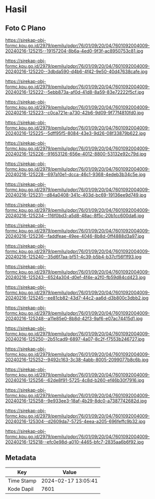 # Hasil

## Foto C Plano

https://sirekap-obj-formc.kpu.go.id/2979/pemilu/pdpr/76/01/09/20/04/7601092004009-20240216-125215--19157204-8b6a-4ed0-9f3f-ac8950753c81.jpg

https://sirekap-obj-formc.kpu.go.id/2979/pemilu/pdpr/76/01/09/20/04/7601092004009-20240216-125220--3dbda590-d4b6-4f42-9e50-40d47638cafe.jpg

https://sirekap-obj-formc.kpu.go.id/2979/pemilu/pdpr/76/01/09/20/04/7601092004009-20240216-125222--5ebb873a-af0d-41d8-8a59-83e72222f5cf.jpg

https://sirekap-obj-formc.kpu.go.id/2979/pemilu/pdpr/76/01/09/20/04/7601092004009-20240216-125223--c0ca721e-a730-42b6-9d09-9f77f4810fd0.jpg

https://sirekap-obj-formc.kpu.go.id/2979/pemilu/pdpr/76/01/09/20/04/7601092004009-20240216-125225--5dff95f5-8084-43e3-9d26-08f33879b622.jpg

https://sirekap-obj-formc.kpu.go.id/2979/pemilu/pdpr/76/01/09/20/04/7601092004009-20240216-125226--91653126-656e-4012-8800-53132e92c79d.jpg

https://sirekap-obj-formc.kpu.go.id/2979/pemilu/pdpr/76/01/09/20/04/7601092004009-20240216-125228--697a10e1-dcca-46c1-9368-4edeb3b34c5e.jpg

https://sirekap-obj-formc.kpu.go.id/2979/pemilu/pdpr/76/01/09/20/04/7601092004009-20240216-125231--d84a0408-341c-403d-bc69-19136ee9d749.jpg

https://sirekap-obj-formc.kpu.go.id/2979/pemilu/pdpr/76/01/09/20/04/7601092004009-20240216-125234--116f0bd3-a5d8-48ac-8f5c-20b1cc600da6.jpg

https://sirekap-obj-formc.kpu.go.id/2979/pemilu/pdpr/76/01/09/20/04/7601092004009-20240216-125236--faddfeae-49ee-4046-8b8d-0ff4888d3a97.jpg

https://sirekap-obj-formc.kpu.go.id/2979/pemilu/pdpr/76/01/09/20/04/7601092004009-20240216-125240--35d6f7aa-bf51-4c39-b5b4-b37cf56f1f93.jpg

https://sirekap-obj-formc.kpu.go.id/2979/pemilu/pdpr/76/01/09/20/04/7601092004009-20240216-125243--6524a304-d0ef-4f4e-a2f0-fb59d84cd423.jpg

https://sirekap-obj-formc.kpu.go.id/2979/pemilu/pdpr/76/01/09/20/04/7601092004009-20240216-125245--ee81cb82-43d7-44c2-aa6d-d3b800c3dbb2.jpg

https://sirekap-obj-formc.kpu.go.id/2979/pemilu/pdpr/76/01/09/20/04/7601092004009-20240216-125248--a11e85e0-8b8d-42f3-9af6-e07ac74415d1.jpg

https://sirekap-obj-formc.kpu.go.id/2979/pemilu/pdpr/76/01/09/20/04/7601092004009-20240216-125250--2b51cad9-6897-4a07-8c2f-f7553b246727.jpg

https://sirekap-obj-formc.kpu.go.id/2979/pemilu/pdpr/76/01/09/20/04/7601092004009-20240216-125252--9492c163-3c38-4abb-8005-2099077b8c6b.jpg

https://sirekap-obj-formc.kpu.go.id/2979/pemilu/pdpr/76/01/09/20/04/7601092004009-20240216-125256--62de8f91-5725-4c8d-b260-ef46b30f7916.jpg

https://sirekap-obj-formc.kpu.go.id/2979/pemilu/pdpr/76/01/09/20/04/7601092004009-20240216-125258--9e933ee3-18af-4b29-8dc0-a7387742682d.jpg

https://sirekap-obj-formc.kpu.go.id/2979/pemilu/pdpr/76/01/09/20/04/7601092004009-20240216-125304--d2609da7-5725-4eea-a205-696feffc9b32.jpg

https://sirekap-obj-formc.kpu.go.id/2979/pemilu/pdpr/76/01/09/20/04/7601092004009-20240216-125218--efc0e98d-a010-4465-bfc7-2835aa6b6f92.jpg


## Metadata

| Key        | Value               |
| ---------- | ------------------- |
| Time Stamp | 2024-02-17 13:05:41 |
| Kode Dapil | 7601                |



